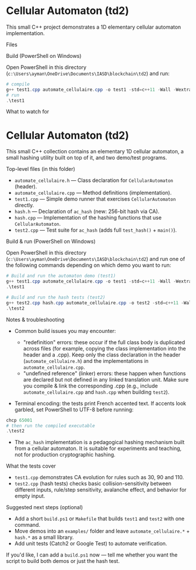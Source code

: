 Cellular Automaton (td2)
=========================

This small C++ project demonstrates a 1D elementary cellular automaton implementation.

Files

Build (PowerShell on Windows)

Open PowerShell in this directory (`c:\Users\ayman\OneDrive\Documents\IASD\blockchain\td2`) and run:

```powershell
# compile
g++ test1.cpp automate_cellulaire.cpp -o test1 -std=c++11 -Wall -Wextra
# run
.\test1
```

What to watch for

Cellular Automaton (td2)
=========================

This small C++ collection contains an elementary 1D cellular automaton, a small hashing utility built on top of it, and two demo/test programs.

Top-level files (in this folder)
- `automate_cellulaire.h` — Class declaration for `CellularAutomaton` (header).
- `automate_cellulaire.cpp` — Method definitions (implementation).
- `test1.cpp` — Simple demo runner that exercises `CellularAutomaton` directly.
- `hash.h` — Declaration of `ac_hash` (new: 256-bit hash via CA).
- `hash.cpp` — Implementation of the hashing functions that use `CellularAutomaton`.
- `test2.cpp` — Test suite for `ac_hash` (adds full `test_hash()` + `main()`).

Build & run (PowerShell on Windows)

Open PowerShell in this directory (`c:\Users\ayman\OneDrive\Documents\IASD\blockchain\td2`) and run one of the following commands depending on which demo you want to run:

```powershell
# Build and run the automaton demo (test1)
g++ test1.cpp automate_cellulaire.cpp -o test1 -std=c++11 -Wall -Wextra
.\test1

# Build and run the hash tests (test2)
g++ test2.cpp hash.cpp automate_cellulaire.cpp -o test2 -std=c++11 -Wall -Wextra
.\test2
```

Notes & troubleshooting
- Common build issues you may encounter:
	- "redefinition" errors: these occur if the full class body is duplicated across files (for example, copying the class implementation into the header and a .cpp). Keep only the class declaration in the header (`automate_cellulaire.h`) and the implementations in `automate_cellulaire.cpp`.
	- "undefined reference" (linker) errors: these happen when functions are declared but not defined in any linked translation unit. Make sure you compile & link the corresponding .cpp (e.g., include `automate_cellulaire.cpp` and `hash.cpp` when building `test2`).

- Terminal encoding: the tests print French accented text. If accents look garbled, set PowerShell to UTF-8 before running:

```powershell
chcp 65001
# then run the compiled executable
.\test2
```

- The `ac_hash` implementation is a pedagogical hashing mechanism built from a cellular automaton. It is suitable for experiments and teaching, not for production cryptographic hashing.

What the tests cover
- `test1.cpp` demonstrates CA evolution for rules such as 30, 90 and 110.
- `test2.cpp` (hash tests) checks basic collision-sensitivity between different inputs, rule/step sensitivity, avalanche effect, and behavior for empty input.

Suggested next steps (optional)
- Add a short `build.ps1` or `Makefile` that builds `test1` and `test2` with one command.
- Move demos into an `examples/` folder and leave `automate_cellulaire.*` + `hash.*` as a small library.
- Add unit tests (Catch2 or Google Test) to automate verification.

If you'd like, I can add a `build.ps1` now — tell me whether you want the script to build both demos or just the hash test.


